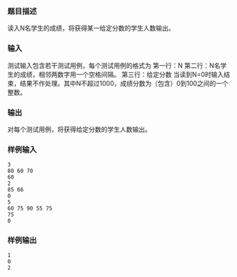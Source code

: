### 题目描述

读入N名学生的成绩，将获得某一给定分数的学生人数输出。

### 输入

测试输入包含若干测试用例，每个测试用例的格式为
第一行：N
第二行：N名学生的成绩，相邻两数字用一个空格间隔。
第三行：给定分数
当读到N=0时输入结束，结果不作处理。其中N不超过1000，成绩分数为（包含）0到100之间的一个整数。

### 输出

对每个测试用例，将获得给定分数的学生人数输出。

### 样例输入

```
3
80 60 70
60
2
85 66
0
5
60 75 90 55 75
75
0
```

### 样例输出

```
1
0
2
```